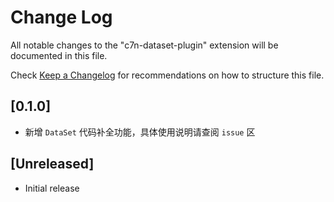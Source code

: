 # Change Log

All notable changes to the "c7n-dataset-plugin" extension will be documented in this file.

Check [Keep a Changelog](http://keepachangelog.com/) for recommendations on how to structure this file.

## [0.1.0]

- 新增 `DataSet` 代码补全功能，具体使用说明请查阅 `issue` 区

## [Unreleased]

- Initial release